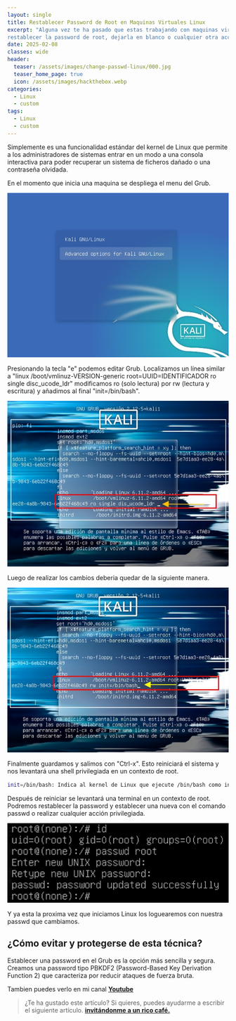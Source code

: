 ```yaml
---
layout: single
title: Restablecer Password de Root en Maquinas Virtuales Linux
excerpt: "Alguna vez te ha pasado que estas trabajando con maquinas virtules, y se te olvida la contraseña para ingresar a la maquina, aprenderremos a restablecer la contraseña de root a travez de una shell con Grub.
restablecer la password de root, dejarla en blanco o cualquier otra acción privilegiada como acceder a los volúmenes del sistema para realizar un volcado o copia de los ficheros /etc/passwd y /etc/shadow con el fin de realizar un cracking de contraseñas por fuerza bruta a sus hashe. "
date: 2025-02-08
classes: wide
header:
  teaser: /assets/images/change-passwd-linux/000.jpg
  teaser_home_page: true
  icon: /assets/images/hackthebox.webp
categories:
  - Linux
  - custom
tags: 
  - Linux
  - custom
---
```

Simplemente es una funcionalidad estándar del kernel de Linux que permite a los administradores de sistemas entrar en un modo a una consola interactiva para poder recuperar un sistema de ficheros dañado o una contraseña olvidada.

En el momento que inicia una maquina se despliega el menu del Grub.

![](/assets/images/change-passwd-linux/001.jpg)

Presionando la tecla "e" podemos editar Grub. Localizamos un línea similar a "linux /boot/vmlinuz-VERSION-generic root=UUID=IDENTIFICADOR ro single disc_ucode_ldr" modificamos ro (solo lectura) por rw (lectura y escritura) y añadimos al final "init=/bin/bash".

![](/assets/images/change-passwd-linux/002.jpg)

Luego de realizar los cambios deberia quedar de la siguiente manera.

![](/assets/images/change-passwd-linux/003.jpg)

 Finalmente guardamos y salimos con "Ctrl-x". Esto reiniciará el sistema y nos levantará una shell privilegiada en un contexto de root.

```bash
init=/bin/bash: Indica al kernel de Linux que ejecute /bin/bash como init, en lugar de ejecutar init como sistema.
```
Después de reiniciar se levantará una terminal en un contexto de root. Podremos restablecer la password y establecer una nueva con el comando passwd o realizar cualquier acción privilegiada.

![](/assets/images/change-passwd-linux/004.jpg)

Y ya esta la proxima vez que iniciamos Linux los loguearemos con nuestra passwd que cambiamos.

## ¿Cómo evitar y protegerse de esta técnica?

Establecer una password en el Grub es la opción más sencilla y segura. Creamos una password tipo PBKDF2 (Password-Based Key Derivation Function 2) que caracteriza por reducir ataques de fuerza bruta. 

Tambien puedes verlo en mi canal [ __Youtube__ ](https://www.youtube.com/channel/UC1kIp8GaJLCzYJW_h_Raisw)

> ¿Te ha gustado este artículo? Si quieres, puedes ayudarme a escribir el siguiente artículo.  [__invitándonme a un rico café.__](#)